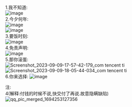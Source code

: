 1.我不知道:                 
![image](https://github.com/cancundeyingzi/fursuit/assets/73635883/3927bd69-b3f3-4349-9f75-c342f92d83c5)                       
2.今夕何年:              
![image](https://github.com/cancundeyingzi/fursuit/assets/73635883/44c7ceca-d8fd-45d3-b859-abb989886561)               
![image](https://github.com/cancundeyingzi/fursuit/assets/73635883/b4ee374d-9377-41bd-8cdc-87cbeda44e01)                     
3.要饭时刻:         
![image](https://github.com/cancundeyingzi/fursuit/assets/73635883/ca37ebed-65b7-456f-9fcd-422e0eba0190)             
4.免责声明:                                 
![image](https://github.com/cancundeyingzi/fursuit/assets/73635883/077c8b15-d9ef-4a15-934e-3b1171751d8c)                               
5.那你滚蛋:          
![Screenshot_2023-09-09-17-57-42-179_com tencent ti](https://github.com/cancundeyingzi/fursuit/assets/73635883/ca876315-38ad-4dd2-b68e-150a5eab2f9f)        
![Screenshot_2023-09-09-18-05-44-034_com tencent ti](https://github.com/cancundeyingzi/fursuit/assets/73635883/a95d6bda-d988-4dc9-9c74-7d20a555e531)        
6.你来选择:
![image](https://github.com/cancundeyingzi/fursuit/assets/73635883/57c8c280-d959-4ce8-b6c8-edded76a3648)

                 
                     
注:               
4(解释:付钱的时候不说,快交付了再说.故意隐瞒缺陷)                   
![qq_pic_merged_1694253127356](https://github.com/cancundeyingzi/fursuit/assets/73635883/b82728b2-f8f8-43bb-8952-aeec70fd669b)
